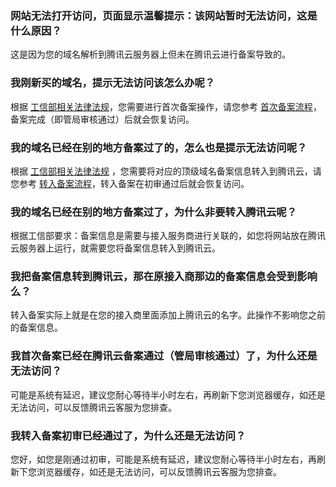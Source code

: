 ### 网站无法打开访问，页面显示温馨提示：该网站暂时无法访问，这是什么原因？
这是因为您的域名解析到腾讯云服务器上但未在腾讯云进行备案导致的。

### 我刚新买的域名，提示无法访问该怎么办呢？
根据 [工信部相关法律法规](https://cloud.tencent.com/document/product/243/10045)，您需要进行首次备案操作，请您参考 [首次备案流程](https://cloud.tencent.com/document/product/243/9622)，备案完成（即管局审核通过）后就会恢复访问。

### 我的域名已经在别的地方备案过了的，怎么也是提示无法访问呢？
根据 [工信部相关法律法规](https://cloud.tencent.com/document/product/243/10045) ，您需要将对应的顶级域名备案信息转入到腾讯云，请您参考 [转入备案流程](https://cloud.tencent.com/document/product/243/9623)，转入备案在初审通过后就会恢复访问。

### 我的域名已经在别的地方备案过了，为什么非要转入腾讯云呢？
根据工信部要求：备案信息是需要与接入服务商进行关联的，如您将网站放在腾讯云服务器上运行，就需要您将备案信息转入到腾讯云。

### 我把备案信息转到腾讯云，那在原接入商那边的备案信息会受到影响么？
转入备案实际上就是在您的接入商里面添加上腾讯云的名字。此操作不影响您之前的备案信息。

### 我首次备案已经在腾讯云备案通过（管局审核通过）了，为什么还是无法访问？
可能是系统有延迟，建议您耐心等待半小时左右，再刷新下您浏览器缓存，如还是无法访问，可以反馈腾讯云客服为您排查。

### 我转入备案初审已经通过了，为什么还是无法访问？
您好，如您是刚通过初审，可能是系统有延迟，建议您耐心等待半小时左右，再刷新下您浏览器缓存，如还是无法访问，可以反馈腾讯云客服为您排查。
